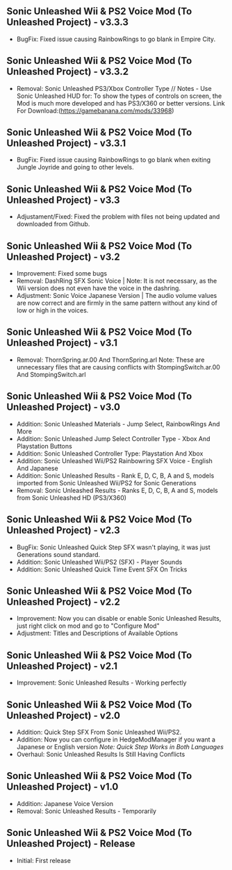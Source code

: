 ## Sonic Unleashed Wii & PS2 Voice Mod (To Unleashed Project) - v3.3.3

- BugFix: Fixed issue causing RainbowRings to go blank in Empire City.


## Sonic Unleashed Wii & PS2 Voice Mod (To Unleashed Project) - v3.3.2

- Removal: Sonic Unleashed PS3/Xbox Controller Type // Notes - Use Sonic Unleashed HUD for: To show the types of controls on screen, the Mod is much more developed and has PS3/X360 or better versions. 
Link For Download:(https://gamebanana.com/mods/33968)


## Sonic Unleashed Wii & PS2 Voice Mod (To Unleashed Project) - v3.3.1

- BugFix: Fixed issue causing RainbowRings to go blank when exiting Jungle Joyride and going to other levels.


## Sonic Unleashed Wii & PS2 Voice Mod (To Unleashed Project) - v3.3

- Adjustament/Fixed: Fixed the problem with files not being updated and downloaded from Github.


## Sonic Unleashed Wii & PS2 Voice Mod (To Unleashed Project) - v3.2

- Improvement: Fixed some bugs
- Removal: DashRing SFX Sonic Voice | Note: It is not necessary, as the Wii version does not even have the voice in the dashring.
- Adjustment: Sonic Voice Japanese Version | The audio volume values ​are now correct and are firmly in the same pattern without any kind of low or high in the voices.


## Sonic Unleashed Wii & PS2 Voice Mod (To Unleashed Project) - v3.1

- Removal: ThornSpring.ar.00 And ThornSpring.arl
  Note: These are unnecessary files that are causing conflicts with StompingSwitch.ar.00 And StompingSwitch.arl


## Sonic Unleashed Wii & PS2 Voice Mod (To Unleashed Project) - v3.0

- Addition: Sonic Unleashed Materials - Jump Select, RainbowRings And More
- Addition: Sonic Unleashed Jump Select Controller Type - Xbox And Playstation Buttons
- Addition: Sonic Unleashed Controller Type: Playstation And Xbox
- Addition: Sonic Unleashed Wii/PS2 Rainbowring SFX Voice - English And Japanese
- Addition: Sonic Unleashed Results - Rank E, D, C, B, A and S, models imported from Sonic Unleashed Wii/PS2 for Sonic Generations
- Removal: Sonic Unleashed Results - Ranks E, D, C, B, A and S, models from Sonic Unleashed HD (PS3/X360)


## Sonic Unleashed Wii & PS2 Voice Mod (To Unleashed Project) - v2.3

- BugFix: Sonic Unleashed Quick Step SFX wasn't playing, it was just Generations sound standard.
- Addition: Sonic Unleashed Wii/PS2 (SFX) - Player Sounds
- Addition: Sonic Unleashed Quick Time Event SFX On Tricks


## Sonic Unleashed Wii & PS2 Voice Mod (To Unleashed Project) - v2.2

- Improvement: Now you can disable or enable Sonic Unleashed Results, just right click on mod and go to "Configure Mod"
- Adjustment: Titles and Descriptions of Available Options


## Sonic Unleashed Wii & PS2 Voice Mod (To Unleashed Project) - v2.1

- Improvement: Sonic Unleashed Results - Working perfectly


## Sonic Unleashed Wii & PS2 Voice Mod (To Unleashed Project) - v2.0

- Addition: Quick Step SFX From Sonic Unleashed Wii/PS2.
- Addition: Now you can configure in HedgeModManager if you want a Japanese or English version *Note: Quick Step Works in Both Languages*
- Overhaul: Sonic Unleashed Results Is Still Having Conflicts 


## Sonic Unleashed Wii & PS2 Voice Mod (To Unleashed Project) - v1.0

- Addition: Japanese Voice Version
- Removal: Sonic Unleashed Results - Temporarily


## Sonic Unleashed Wii & PS2 Voice Mod (To Unleashed Project) - Release

- Initial: First release
